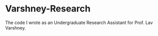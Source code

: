 # Varshney-Research
The code I wrote as an Undergraduate Research Assistant for Prof. Lav Varshney.
